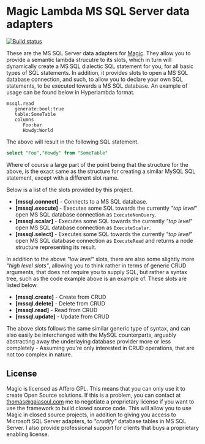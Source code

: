 
# Magic Lambda MS SQL Server data adapters

[![Build status](https://travis-ci.org/polterguy/magic.lambda.mssql.svg?master)](https://travis-ci.org/polterguy/magic.lambda.mssql)

These are the MS SQL Server data adapters for [Magic](https://github.com/polterguy/magic). They allow you to provide a semantic
lambda strucutre to its slots, which in turn will dynamically create a MS SQL dialectic SQL statement for you, for all basic
types of SQL statements. In addition, it provides slots to open a MS SQL database connection, and such, to allow you to
declare your own SQL statements, to be executed towards a MS SQL database. An example of usage can be found below in
Hyperlambda format.

```
mssql.read
   generate:bool:true
   table:SomeTable
   columns
      Foo:bar
      Howdy:World
```

The above will result in the following SQL statement.

```sql
select "Foo","Howdy" from "SomeTable"
```

Where of course a large part of the point being that the structure for the above, is the exact same as the structure
for creating a similar MySQL SQL statement, except with a different slot name.

Below is a list of the slots provided by this project.

* __[mssql.connect]__ - Connects to a MS SQL database.
* __[mssql.execute]__ - Executes some SQL towards the currently _"top level"_ open MS SQL database connection as `ExecuteNonQuery`.
* __[mssql.scalar]__ - Executes some SQL towards the currently _"top level"_ open MS SQL database connection as `ExecuteScalar`.
* __[mssql.select]__ - Executes some SQL towards the currently _"top level"_ open MS SQL database connection as `ExecuteRead` and returns a node structure representing its result.

In addition to the above _"low level"_ slots, there are also some slightly more _"high level slots"_, allowing you to think rather in terms 
of generic CRUD arguments, that does not require you to supply SQL, but rather a syntax tree, such as the code example above is an example of.
These slots are listed below.

* __[mssql.create]__ - Create from CRUD
* __[mssql.delete]__ - Delete from CRUD
* __[mssql.read]__ - Read from CRUD
* __[mssql.update]__ - Update from CRUD

The above slots follows the same similar generic type of syntax, and can also easily be interchanged with the MySQL counterparts,
arguably abstracting away the underlaying database provider more or less completely - Assuming you're only interested in CRUD
operations, that are not too complex in nature.

## License

Magic is licensed as Affero GPL. This means that you can only use it to create Open Source solutions.
If this is a problem, you can contact at thomas@gaiasoul.com me to negotiate a proprietary license if
you want to use the framework to build closed source code. This will allow you to use Magic in closed
source projects, in addition to giving you access to Microsoft SQL Server adapters, to _"crudify"_
database tables in MS SQL Server. I also provide professional support for clients that buys a
proprietary enabling license.

